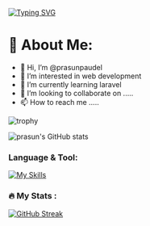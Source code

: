 [![Typing SVG](https://readme-typing-svg.demolab.com?font=Fira+Code&pause=1000&width=435&lines=Welcome+to+prasun's+Profile)](https://git.io/typing-svg)
# 💫 About Me:
- 👋 Hi, I’m @prasunpaudel
- 👀 I’m interested in web development 
- 🌱 I’m currently learning laravel
- 💞️ I’m looking to collaborate on ..... 
- 📫 How to reach me .....

![trophy](https://github-profile-trophy.vercel.app/?username=prasunpaudel&theme=onedark)

![prasun's GitHub stats](https://github-readme-stats.vercel.app/api?username=prasunpaudel&theme=merko&show_icons=true)

### Language & Tool:  

[![My Skills](https://skillicons.dev/icons?i=laravel,html,css,bootstrap,js,jquery,c,php,git,github,mysql,vscode)]()

### :fire: My Stats :
[![GitHub Streak](https://streak-stats.demolab.com/?user=prasunpaudel&theme=dark&hide)](https://git.io/streak-stats)
<!---
